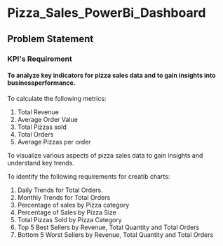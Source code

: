 # Pizza_Sales_PowerBi_Dashboard

## Problem Statement

### KPI's Requirement

#### To analyze key indicators for pizza sales data and to gain insights into businessperformance. 

To calculate the following metrics:

1. Total Revenue
2. Average Order Value
3. Total Pizzas sold
4. Total Orders
5. Average Pizzas per order

To visualize various aspects of pizza sales data to gain insights and understand key trends. 

To identify the following requirements for creatib charts:

1. Daily Trends for Total Orders.
2. Monthly Trends for Total Orders
3. Percentage of sales by Pizza category
4. Percentage of Sales by Pizza Size
5. Total Pizzas Sold by Pizza Category
6. Top 5 Best Sellers by Revenue, Total Quantity and Total Orders
7. Bottom 5 Worst Sellers by Revenue, Total Quantity and Total Orders
